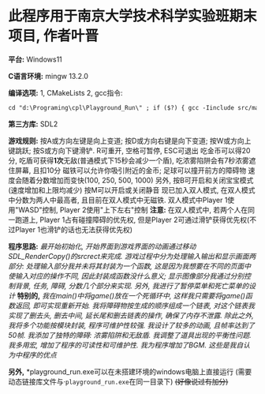 # 此程序用于南京大学技术科学实验班期末项目, 作者叶晋

**平台:** Windows11

**C语言环境:** mingw 13.2.0

**编译选项:** 1, CMakeLists
2, gcc指令: 

``` gcc
cd "d:\Programing\cpl\Playground_Run\" ; if ($?) { gcc -Iinclude src/main.c src/game.c src/obstacle.c src/start_menu.c src/death_menu.c src/stop_menu.c src/utils/print_text.c src/utils/init_game.c src/utils/character_motion.c src/utils/score.c src/utils/time.c src/utils/motion.c src/utils/audio.c -o main -Wall -Wextra -lSDL2main -lSDL2 -lSDL2_image -lmingw32 -lSDL2_ttf -lSDL2_mixer } ; if ($?) { .\main }
```

**第三方库:** SDL2

**游戏规则:**
按A或方向左键是向上变道; 按D或方向右键是向下变道; 按W或方向上键跳跃; 按S或方向下键滑铲. R可重开, 空格可暂停, ESC可退出
吃金币可以得20分, 吃盾可获得**1次**无敌(普通模式下15秒会减少一个盾), 吃浓雾陷阱会有7秒浓雾遮住屏幕, 且扣10分
磁铁可以允许你吸引附近的金币; 足球可以撞开前方的障碍物
速度会随着分数增加而变快(100, 250, 500, 1000)
另外, 按B可开启和关闭宝宝模式(速度增加和上限均减少)
按M可以开启或关闭静音
现已加入双人模式, 在双人模式中分数为两人中最高者, 且目前在双人模式中无磁铁. 双人模式中Player 1使用"WASD"控制, Player 2使用"上下左右"控制
**注意:** 在双人模式中, 若两个人在同一跑道上, Player 1占有碰撞障碍的优先权, 但是Player 2可通过滑铲获得优先权(不过Player 1也滑铲的话也无法获得优先权)

**程序思路:** 
*最开始初始化, 开始界面到游戏界面的动画通过移动SDL_RenderCopy()的srcrect来完成. 游戏过程中分为处理输入输出和显示画面两部分: 处理输入部分我并未将其封装为一个函数, 这是因为我想要在不同的页面中使输入对应的操作不同, 因此封装成函数没什么意义; 显示图像部分我通过分别控制背景, 任务, 障碍, 分数几个部分来实现. 另外, 我进行了暂停菜单和死亡菜单的设计*
**特别的,** *我在main()中将game()放在一个死循环中, 这样我只需要将game()函数返回, 即可实现重新开始. 我将障碍物按生成的顺序组成一个链表, 对这个链表我实现了删去头, 删去中间, 延长尾和删去链表的操作, 确保了内存不泄露. 除此之外, 我将多个功能按模块封装, 程序可维护性较强. 我设计了较多的动画, 且帧率达到了50帧. 我添加了独特的障碍: 浓雾陷阱和无敌盾. 我调整了道具出现的平衡性问题. 我多用宏, 增加了程序的可读性和可维护性. 我为程序增加了BGM. 这些是我自认为中程序的优点*

**另外,** *playground_run.exe可以在未搭建环境的windows电脑上直接运行 (需要动态链接库文件与·``playground_run.exe``在同一目录下) ~~(好像说过有加分)~~
